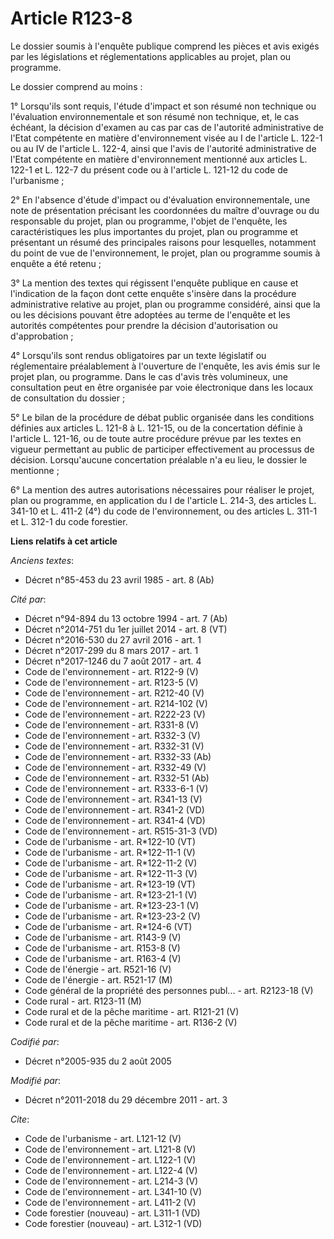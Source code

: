 # Article R123-8

Le dossier soumis à l'enquête publique comprend les pièces et avis exigés par les législations et réglementations applicables
au projet, plan ou programme. 

Le dossier comprend au moins : 

1° Lorsqu'ils sont requis, l'étude d'impact et son résumé non technique ou l'évaluation environnementale et son résumé non
technique, et, le cas échéant, la décision d'examen au cas par cas de l'autorité administrative de l'Etat compétente en
matière d'environnement visée au I de l'article L. 122-1 ou au IV de l'article L. 122-4, ainsi que l'avis de l'autorité
administrative de l'Etat compétente en matière d'environnement mentionné aux articles L. 122-1 et L. 122-7 du présent code ou
à l'article L. 121-12 du code de l'urbanisme ; 

2° En l'absence d'étude d'impact ou d'évaluation environnementale, une note de présentation précisant les coordonnées du
maître d'ouvrage ou du responsable du projet, plan ou programme, l'objet de l'enquête, les caractéristiques les plus
importantes du projet, plan ou programme et présentant un résumé des principales raisons pour lesquelles, notamment du point
de vue de l'environnement, le projet, plan ou programme soumis à enquête a été retenu ; 

3° La mention des textes qui régissent l'enquête publique en cause et l'indication de la façon dont cette enquête s'insère
dans la procédure administrative relative au projet, plan ou programme considéré, ainsi que la ou les décisions pouvant être
adoptées au terme de l'enquête et les autorités compétentes pour prendre la décision d'autorisation ou d'approbation ; 

4° Lorsqu'ils sont rendus obligatoires par un texte législatif ou réglementaire préalablement à l'ouverture de l'enquête, les
avis émis sur le projet plan, ou programme. Dans le cas d'avis très volumineux, une consultation peut en être organisée par
voie électronique dans les locaux de consultation du dossier ; 

5° Le bilan de la procédure de débat public organisée dans les conditions définies aux articles L. 121-8 à L. 121-15, ou de
la concertation définie à l'article L. 121-16, ou de toute autre procédure prévue par les textes en vigueur permettant au
public de participer effectivement au processus de décision. Lorsqu'aucune concertation préalable n'a eu lieu, le dossier le
mentionne ; 

6° La mention des autres autorisations nécessaires pour réaliser le projet, plan ou programme, en application du I de
l'article L. 214-3, des articles L. 341-10 et L. 411-2 (4°) du code de l'environnement, ou des articles L. 311-1 et L. 312-1
du code forestier.

**Liens relatifs à cet article**

_Anciens textes_:

  - Décret n°85-453 du 23 avril 1985 - art. 8 (Ab)

_Cité par_:

  - Décret n°94-894 du 13 octobre 1994 - art. 7 (Ab)
  - Décret n°2014-751 du 1er juillet 2014 - art. 8 (VT)
  - Décret n°2016-530 du 27 avril 2016 - art. 1
  - Décret n°2017-299 du 8 mars 2017 - art. 1
  - Décret n°2017-1246 du 7 août 2017 - art. 4
  - Code de l'environnement - art. R122-9 (V)
  - Code de l'environnement - art. R123-5 (V)
  - Code de l'environnement - art. R212-40 (V)
  - Code de l'environnement - art. R214-102 (V)
  - Code de l'environnement - art. R222-23 (V)
  - Code de l'environnement - art. R331-8 (V)
  - Code de l'environnement - art. R332-3 (V)
  - Code de l'environnement - art. R332-31 (V)
  - Code de l'environnement - art. R332-33 (Ab)
  - Code de l'environnement - art. R332-49 (V)
  - Code de l'environnement - art. R332-51 (Ab)
  - Code de l'environnement - art. R333-6-1 (V)
  - Code de l'environnement - art. R341-13 (V)
  - Code de l'environnement - art. R341-2 (VD)
  - Code de l'environnement - art. R341-4 (VD)
  - Code de l'environnement - art. R515-31-3 (VD)
  - Code de l'urbanisme - art. R*122-10 (VT)
  - Code de l'urbanisme - art. R*122-11-1 (V)
  - Code de l'urbanisme - art. R*122-11-2 (V)
  - Code de l'urbanisme - art. R*122-11-3 (V)
  - Code de l'urbanisme - art. R*123-19 (VT)
  - Code de l'urbanisme - art. R*123-21-1 (V)
  - Code de l'urbanisme - art. R*123-23-1 (V)
  - Code de l'urbanisme - art. R*123-23-2 (V)
  - Code de l'urbanisme - art. R*124-6 (VT)
  - Code de l'urbanisme - art. R143-9 (V)
  - Code de l'urbanisme - art. R153-8 (V)
  - Code de l'urbanisme - art. R163-4 (V)
  - Code de l'énergie - art. R521-16 (V)
  - Code de l'énergie - art. R521-17 (M)
  - Code général de la propriété des personnes publ... - art. R2123-18 (V)
  - Code rural - art. R123-11 (M)
  - Code rural et de la pêche maritime - art. R121-21 (V)
  - Code rural et de la pêche maritime - art. R136-2 (V)

_Codifié par_:

  - Décret n°2005-935 du 2 août 2005

_Modifié par_:

  - Décret n°2011-2018 du 29 décembre 2011 - art. 3

_Cite_:

  - Code de l'urbanisme - art. L121-12 (V)
  - Code de l'environnement - art. L121-8 (V)
  - Code de l'environnement - art. L122-1 (V)
  - Code de l'environnement - art. L122-4 (V)
  - Code de l'environnement - art. L214-3 (V)
  - Code de l'environnement - art. L341-10 (V)
  - Code de l'environnement - art. L411-2 (V)
  - Code forestier (nouveau) - art. L311-1 (VD)
  - Code forestier (nouveau) - art. L312-1 (VD)
